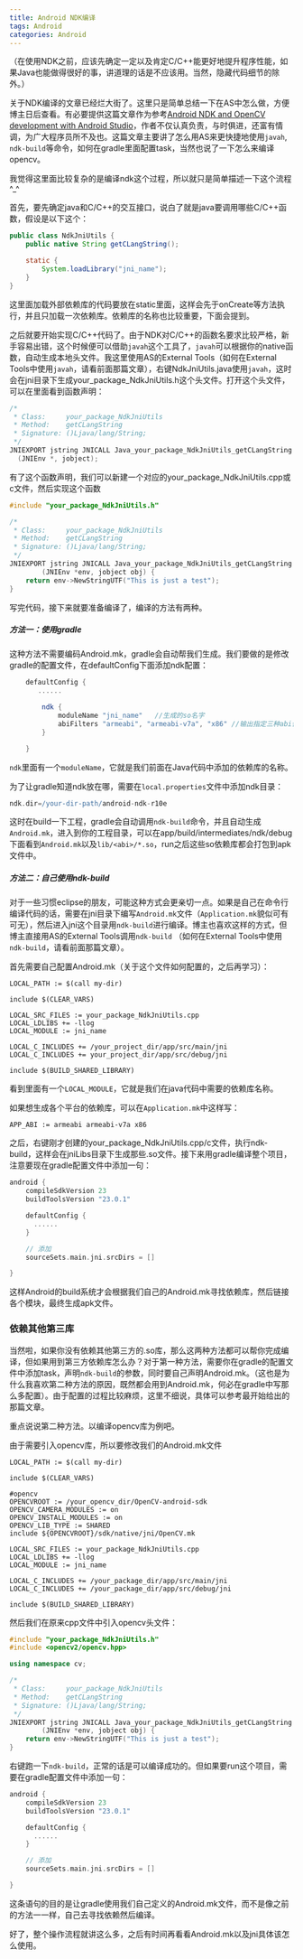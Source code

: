 ```yaml
---
title: Android NDK编译
tags: Android
categories: Android
---
```


（在使用NDK之前，应该先确定一定以及肯定C/C++能更好地提升程序性能，如果Java也能做得很好的事，讲道理的话是不应该用。当然，隐藏代码细节的除外。）

<!--more-->

关于NDK编译的文章已经烂大街了。这里只是简单总结一下在AS中怎么做，方便博主日后查看。有必要提供这篇文章作为参考[Android NDK and OpenCV development with Android Studio](https://hujiaweibujidao.github.io/blog/2014/10/22/android-ndk-and-opencv-development-with-android-studio/)，作者不仅认真负责，与时俱进，还富有情调，为广大程序员所不及也。这篇文章主要讲了怎么用AS来更快捷地使用`javah`, `ndk-build`等命令，如何在gradle里面配置task，当然也说了一下怎么来编译opencv。

我觉得这里面比较复杂的是编译ndk这个过程，所以就只是简单描述一下这个流程^_^

首先，要先确定java和C/C++的交互接口，说白了就是java要调用哪些C/C++函数，假设是以下这个：

```java
public class NdkJniUtils {
    public native String getCLangString();

    static {
        System.loadLibrary("jni_name");
    }
}
```

这里面加载外部依赖库的代码要放在static里面，这样会先于onCreate等方法执行，并且只加载一次依赖库。依赖库的名称也比较重要，下面会提到。

之后就要开始实现C/C++代码了。由于NDK对C/C++的函数名要求比较严格，新手容易出错，这个时候便可以借助`javah`这个工具了，`javah`可以根据你的native函数，自动生成本地头文件。我这里使用AS的External Tools（如何在External Tools中使用`javah`，请看前面那篇文章），右键NdkJniUtils.java使用`javah`，这时会在jni目录下生成your_package_NdkJniUtils.h这个头文件。打开这个头文件，可以在里面看到函数声明：

```c
/*
 * Class:     your_package_NdkJniUtils
 * Method:    getCLangString
 * Signature: ()Ljava/lang/String;
 */
JNIEXPORT jstring JNICALL Java_your_package_NdkJniUtils_getCLangString
  (JNIEnv *, jobject);
```

有了这个函数声明，我们可以新建一个对应的your_package_NdkJniUtils.cpp或c文件，然后实现这个函数

```c
#include "your_package_NdkJniUtils.h"

/*
 * Class:     your_package_NdkJniUtils
 * Method:    getCLangString
 * Signature: ()Ljava/lang/String;
 */
JNIEXPORT jstring JNICALL Java_your_package_NdkJniUtils_getCLangString
        (JNIEnv *env, jobject obj) {
    return env->NewStringUTF("This is just a test");
}
```

写完代码，接下来就要准备编译了，编译的方法有两种。

##### 方法一：使用gradle

这种方法不需要编码Android.mk，gradle会自动帮我们生成。我们要做的是修改gradle的配置文件，在defaultConfig下面添加ndk配置：

```groovy
    defaultConfig {
       ......

        ndk {
            moduleName "jni_name" 	//生成的so名字
            abiFilters "armeabi", "armeabi-v7a", "x86" //输出指定三种abi体系结构下的so库。
        }

    }
```

`ndk`里面有一个`moduleName`，它就是我们前面在Java代码中添加的依赖库的名称。

为了让gradle知道ndk放在哪，需要在`local.properties`文件中添加ndk目录：

```groovy
ndk.dir=/your-dir-path/android-ndk-r10e
```

这时在build一下工程，gradle会自动调用`ndk-build`命令，并且自动生成`Android.mk`，进入到你的工程目录，可以在app/build/intermediates/ndk/debug下面看到`Android.mk`以及`lib/<abi>/*.so`，run之后这些so依赖库都会打包到apk文件中。

##### 方法二：自己使用ndk-build

对于一些习惯eclipse的朋友，可能这种方式会更亲切一点。如果是自己在命令行编译代码的话，需要在jni目录下编写`Android.mk`文件（`Application.mk`貌似可有可无），然后进入jni这个目录用`ndk-build`进行编译。博主也喜欢这样的方式，但博主直接用AS的External Tools调用`ndk-build` （如何在External Tools中使用`ndk-build`，请看前面那篇文章）。

首先需要自己配置Android.mk（关于这个文件如何配置的，之后再学习）：

``` shell
LOCAL_PATH := $(call my-dir)

include $(CLEAR_VARS)

LOCAL_SRC_FILES := your_package_NdkJniUtils.cpp
LOCAL_LDLIBS += -llog
LOCAL_MODULE := jni_name

LOCAL_C_INCLUDES += /your_project_dir/app/src/main/jni
LOCAL_C_INCLUDES += your_project_dir/app/src/debug/jni

include $(BUILD_SHARED_LIBRARY)
```

看到里面有一个`LOCAL_MODULE`，它就是我们在java代码中需要的依赖库名称。

如果想生成各个平台的依赖库，可以在`Application.mk`中这样写：

```shell
APP_ABI := armeabi armeabi-v7a x86
```

之后，右键刚才创建的your_package_NdkJniUtils.cpp/c文件，执行ndk-build，这样会在jniLibs目录下生成那些.so文件。接下来用gradle编译整个项目，注意要现在gradle配置文件中添加一句：

```groovy
android {
    compileSdkVersion 23
    buildToolsVersion "23.0.1"

    defaultConfig {
      ......
    }

    // 添加
    sourceSets.main.jni.srcDirs = []

}
```

这样Android的build系统才会根据我们自己的Android.mk寻找依赖库，然后链接各个模块，最终生成apk文件。

### 依赖其他第三库

当然啦，如果你没有依赖其他第三方的.so库，那么这两种方法都可以帮你完成编译，但如果用到第三方依赖库怎么办？对于第一种方法，需要你在gradle的配置文件中添加task，声明`ndk-build`的参数，同时要自己声明Android.mk。（这也是为什么我喜欢第二种方法的原因，既然都会用到Android.mk，何必在gradle中写那么多配置）。由于配置的过程比较麻烦，这里不细说，具体可以参考最开始给出的那篇文章。

重点说说第二种方法。以编译opencv库为例吧。

由于需要引入opencv库，所以要修改我们的Android.mk文件

```shell
LOCAL_PATH := $(call my-dir)

include $(CLEAR_VARS)

#opencv
OPENCVROOT := /your_opencv_dir/OpenCV-android-sdk
OPENCV_CAMERA_MODULES := on
OPENCV_INSTALL_MODULES := on
OPENCV_LIB_TYPE := SHARED
include ${OPENCVROOT}/sdk/native/jni/OpenCV.mk

LOCAL_SRC_FILES := your_package_NdkJniUtils.cpp
LOCAL_LDLIBS += -llog
LOCAL_MODULE := jni_name

LOCAL_C_INCLUDES += /your_package_dir/app/src/main/jni
LOCAL_C_INCLUDES += /your_package_dir/app/src/debug/jni

include $(BUILD_SHARED_LIBRARY)
```

然后我们在原来cpp文件中引入opencv头文件：

``` c++
#include "your_package_NdkJniUtils.h"
#include <opencv2/opencv.hpp>

using namespace cv;

/*
 * Class:     your_package_NdkJniUtils
 * Method:    getCLangString
 * Signature: ()Ljava/lang/String;
 */
JNIEXPORT jstring JNICALL Java_your_package_NdkJniUtils_getCLangString
        (JNIEnv *env, jobject obj) {
    return env->NewStringUTF("This is just a test");
}
```

右键跑一下`ndk-build`，正常的话是可以编译成功的。但如果要run这个项目，需要在gradle配置文件中添加一句：

```groovy
android {
    compileSdkVersion 23
    buildToolsVersion "23.0.1"

    defaultConfig {
      ......
    }

    // 添加
    sourceSets.main.jni.srcDirs = []

}
```

 这条语句的目的是让gradle使用我们自己定义的Android.mk文件，而不是像之前的方法一一样，自己去寻找依赖然后编译。

好了，整个操作流程就讲这么多，之后有时间再看看Android.mk以及jni具体该怎么使用。